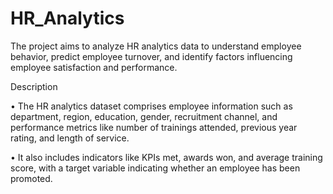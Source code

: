 # HR_Analytics
The project aims to analyze HR analytics data to understand employee behavior, predict employee turnover, and  identify factors influencing employee satisfaction and performance.

Description

• The HR analytics dataset comprises employee information such as department, region, education, gender, 
recruitment channel, and performance metrics like number of trainings attended, previous year rating, and 
length of service.

• It also includes indicators like KPIs met, awards won, and average training score, with a target variable 
indicating whether an employee has been promoted.

